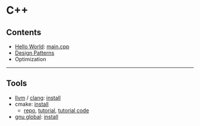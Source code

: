 # C++ 

## Contents

- [Hello World](src/helloworld/README.md): [main.cpp](src/helloworld/main.cpp)
- [Design Patterns](src/design-patterns/README.md)
- Optimization

---

## Tools

- [llvm](https://llvm.org) / [clang](https://clang.llvm.org): [install](https://github.com/rurumimic/supply/blob/master/tools.md#clang)
- cmake: [install](https://github.com/rurumimic/supply/blob/master/tools.md#cmake)
  - [repo](https://github.com/Kitware/CMake), [tutorial](https://cmake.org/cmake/help/latest/guide/tutorial/index.html), [tutorial code](https://github.com/Kitware/CMake/tree/master/Help/guide/tutorial)
- [gnu global](https://www.gnu.org/software/global/): [install](https://github.com/rurumimic/supply/blob/master/tools.md#gnu-global)

